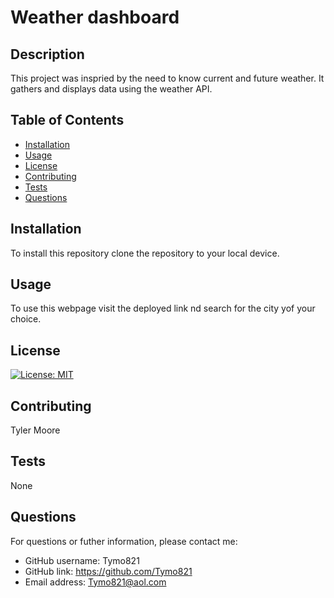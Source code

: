 
# Weather dashboard

## Description

This project was inspried by the need to know current and future weather. It gathers and displays data using the weather API.

## Table of Contents

- [Installation](#installation)
- [Usage](#usage)
- [License](#license)
- [Contributing](#contributing)
- [Tests](#tests)
- [Questions](#questions)

## Installation

To install this repository clone the repository to your local device.

## Usage

To use this webpage visit the deployed link nd search for the city yof your choice.

## License

[![License: MIT](https://img.shields.io/badge/License-MIT-yellow.svg)](https://opensource.org/licenses/MIT)

## Contributing

Tyler Moore

## Tests

None

## Questions

For questions or futher information, please contact me:

- GitHub username: Tymo821
- GitHub link: https://github.com/Tymo821
- Email address: Tymo821@aol.com
